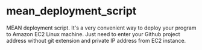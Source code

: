 # mean_deployment_script
MEAN deployment script. It's a very convenient way to deploy your program to Amazon EC2 Linux machine.
Just need to enter your Github project address without git extension and private IP address from EC2 instance.
